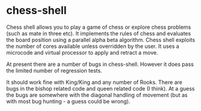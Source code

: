 # chess-shell

Chess shell allows you to play a game of chess or explore chess
problems (such as mate in three etc).  It implements the rules of
chess and evaluates the board position using a parallel alpha beta
algorithm.  Chess shell exploits the number of cores available unless
overridden by the user.  It uses a microcode and virtual processor to
apply and retract a move.

At present there are a number of bugs in chess-shell.  However it
does pass the limited number of regression tests.

It should work fine with King/King and any number of Rooks.  There
are bugs in the bishop related code and queen related code (I think).
At a guess the bugs are somewhere with the diagonal handling of movement
(but as with most bug hunting - a guess could be wrong).
